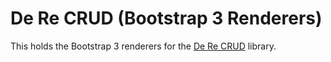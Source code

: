 # De Re CRUD (Bootstrap 3 Renderers)

This holds the Bootstrap 3 renderers for the [De Re CRUD](https://github.com/DeReCRUD/core) library.